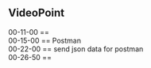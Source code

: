 
VideoPoint
---

00-11-00 ==   
00-15-00 == Postman   
00-22-00 == send json data for postman   
00-26-50 ==    

  


 



